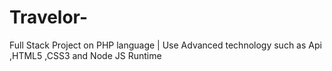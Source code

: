 # Travelor-
Full Stack Project on PHP language | Use  Advanced technology such as Api ,HTML5 ,CSS3 and Node JS Runtime   

